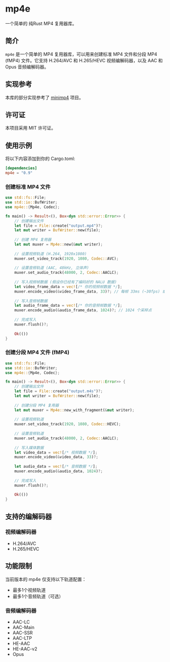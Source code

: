 # mp4e

一个简单的 纯Rust MP4 复用器库。

## 简介

`mp4e` 是一个简单的 MP4 复用器库，可以用来创建标准 MP4 文件和分段 MP4 (fMP4) 文件。它支持 H.264/AVC 和 H.265/HEVC 视频编解码器，以及 AAC 和 Opus 音频编解码器。

## 实现参考

本库的部分实现参考了 [minimp4](https://github.com/lieff/minimp4) 项目。

## 许可证

本项目采用 MIT 许可证。

## 使用示例

将以下内容添加到你的 Cargo.toml:

```toml
[dependencies]
mp4e = "0.9"
```

### 创建标准 MP4 文件

```rust
use std::fs::File;
use std::io::BufWriter;
use mp4e::{Mp4e, Codec};

fn main() -> Result<(), Box<dyn std::error::Error>> {
    // 创建输出文件
    let file = File::create("output.mp4")?;
    let mut writer = BufWriter::new(file);
    
    // 创建 MP4 复用器
    let mut muxer = Mp4e::new(&mut writer);
    
    // 设置视频轨道 (H.264, 1920x1080)
    muxer.set_video_track(1920, 1080, Codec::AVC);
    
    // 设置音频轨道 (AAC, 48kHz, 立体声)
    muxer.set_audio_track(48000, 2, Codec::AACLC);
    
    // 写入视频帧数据 (假设你已经有了编码好的 NALU 数据)
    let video_frame_data = vec![/* 你的视频帧数据 */];
    muxer.encode_video(&video_frame_data, 33)?; // 每帧 33ms (~30fps) 或者encode_video_with_pts
    
    // 写入音频帧数据
    let audio_frame_data = vec![/* 你的音频帧数据 */];
    muxer.encode_audio(&audio_frame_data, 1024)?; // 1024 个采样点
    
    // 完成写入
    muxer.flush()?;
    
    Ok(())
}
```

### 创建分段 MP4 文件 (fMP4)

```rust
use std::fs::File;
use std::io::BufWriter;
use mp4e::{Mp4e, Codec};

fn main() -> Result<(), Box<dyn std::error::Error>> {
    // 创建输出文件
    let file = File::create("output.m4s")?;
    let mut writer = BufWriter::new(file);
    
    // 创建分段 MP4 复用器
    let mut muxer = Mp4e::new_with_fragment(&mut writer);
    
    // 设置视频轨道
    muxer.set_video_track(1920, 1080, Codec::HEVC);
    
    // 设置音频轨道
    muxer.set_audio_track(48000, 2, Codec::AACLC);
    
    // 写入媒体数据
    let video_data = vec![/* 视频数据 */];
    muxer.encode_video(&video_data, 33)?;
    
    let audio_data = vec![/* 音频数据 */];
    muxer.encode_audio(&audio_data, 1024)?;
    
    // 完成写入
    muxer.flush()?;
    
    Ok(())
}
```

## 支持的编解码器

### 视频编解码器
- H.264/AVC
- H.265/HEVC

## 功能限制

当前版本的 mp4e 仅支持以下轨道配置：
- 最多1个视频轨道
- 最多1个音频轨道（可选）

### 音频编解码器
- AAC-LC
- AAC-Main
- AAC-SSR
- AAC-LTP
- HE-AAC
- HE-AAC-v2
- Opus